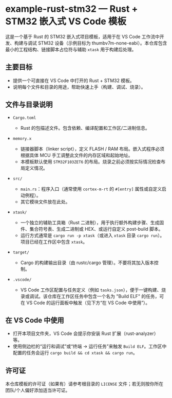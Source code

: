 # example-rust-stm32 — Rust + STM32 嵌入式 VS Code 模板

这是一个基于 Rust 的 STM32 嵌入式项目模板，适用于在 VS Code 工作流中开发、构建与调试 STM32 设备（示例目标为 thumbv7m-none-eabi）。本仓库包含最小的工程结构、链接脚本占位符与辅助 `xtask` 用于构建后处理。

## 主要目标

- 提供一个可直接在 VS Code 中打开的 Rust + STM32 模板。
- 说明每个文件和目录的用途，帮助快速上手（构建、调试、烧录）。

## 文件与目录说明

- `Cargo.toml`
	- Rust 的包描述文件。包含依赖、编译配置和工作区/二进制信息。

- `memory.x`
	- 链接器脚本（linker script），定义 FLASH / RAM 布局。嵌入式程序必须根据具体 MCU 手工调整此文件的内存区域和起始地址。
    - 本模板默认使用 `STM32F103ZET6` 的布局。烧录之前必须按实际情况检查布局定义情况。

- `src/`
	- `main.rs`：程序入口（通常使用 `cortex-m-rt` 的 `#[entry]` 属性或自定义启动例程）。
	- 其它模块文件放在此处。

- `xtask/`
	- 一个独立的辅助工具箱（Rust 二进制），用于执行额外构建步骤、生成固件、集合符号表、生成二进制或 HEX、或运行自定义 post-build 脚本。
	- 运行方式通常是 `cargo run -p xtask`（或进入 `xtask` 目录 `cargo run`）。项目已经在工作区中包含 `xtask`。

- `target/`
	- Cargo 的构建输出目录（由 rustc/cargo 管理）。不要将其加入版本控制。

- `.vscode/`
	- VS Code 工作区配置与任务定义（例如 `tasks.json`），便于一键构建、烧录或调试。该仓库在工作区任务中包含一个名为 "Build ELF" 的任务，可在 VS Code 的运行面板中触发（见下方“在 VS Code 中使用”）。

## 在 VS Code 中使用

- 打开本项目文件夹，VS Code 会提示你安装 Rust 扩展（rust-analyzer）等。
- 使用侧边栏的“运行和调试”或“终端 -> 运行任务”来触发 `Build ELF`。工作区中配置的任务会运行 `cargo build && cd xtask && cargo run`。

## 许可证

本仓库模板的许可证（如果有）请参考根目录的 `LICENSE` 文件；若无则按你所在团队/个人偏好添加适当许可证。

